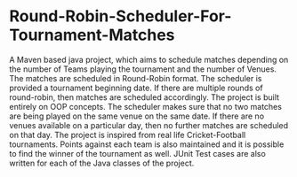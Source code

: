 # Round-Robin-Scheduler-For-Tournament-Matches
A Maven based java project, which aims to schedule matches depending on the number of Teams playing the tournament and the number of Venues. The matches are scheduled in Round-Robin format. The scheduler is provided a tournament beginning date. If there are multiple rounds of round-robin, then matches are scheduled accordingly. The project is built entirely on OOP concepts. The scheduler makes sure that no two matches are being played on the same venue on the same date. If there are no venues available on a particular day, then no further matches are scheduled on that day. The project is inspired from real life Cricket-Football tournaments. Points against each team is also maintained and it is possible to find the winner of the tournament as well. JUnit Test cases are also written for each of the Java classes of the project.
